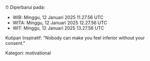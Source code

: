 ⏰ Diperbarui pada:
- WIB: Minggu, 12 Januari 2025 11.27.56 UTC
- WITA: Minggu, 12 Januari 2025 12.27.56 UTC
- WIT: Minggu, 12 Januari 2025 13.27.56 UTC

Kutipan Inspiratif:
"Nobody can make you feel inferior without your consent."


Kategori: motivational

